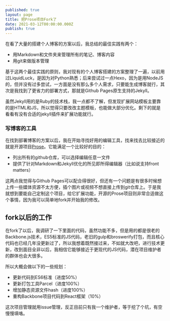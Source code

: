 ```yaml
---
published: true
layout: page
title: 把Prose项目Fork了
date: 2021-03-12T00:00:00.000Z
publish: true
---
```


在看了大量的搭建个人博客的方案以后，我总结的最佳实践有两个：

* 用Markdown和文件夹来管理所有的笔记、博客内容
* 用git来做版本管理
 
 基于这两个最佳实践的原则，我对现有的个人博客搭建的方案整理了一遍，以前用过LiquidLuck，是因为对Python熟悉；后来尝试过一点Hexo，因为是用NodeJS的，但并没有过多尝试，一方面是没有那么多个人需求，只要能生成博客就行，其次是我找到了更省力的部署方式，那就是Github Pages原生支持的Jekyll。
 
 虽然Jekyll用的是Ruby的技术栈，我一点都不了解，但发现扩展网站模板主要靠的是HTML和JS，所以觉得只要改改主题模板，也能做大部分优化。剩下的就是看看有没有合适的jekyll插件来扩展功能就行。
 
### 写博客的工具

在找到部署博客的方案以后，我在开始寻找好用的编辑工具，找来找去比较接近的就是开源项目[Prose](prose.io)。它能满足一个比较好的目的：

* 列出所有的github仓库，可以选择编辑任意一文件
* 提供了针对Markdown和Jekyll优化的所见即所得编辑器（比如说支持front matters）

这两点我觉得与Github Pages可以配合得很好，但还有一个问题是有很多时候想上传一些媒体资源不太方便，插个图片或视频不想直接上传到git仓库上。于是我就想到要能自己定制这个项目，给它扩展功能，开源的Prose项目则非常合适做这个事情，因为我可以简单地fork并开始我的修改。

## fork以后的工作

在fork了以后，我调研了一下里面的代码，虽然功能不多，但是用的都是很老的Backbone.js技术，ES5标准的JS代码，老旧的gulp和broswerify打包，而且核心代码也已经几年没更新过了，所以我想着既然接过来，不如就大改吧，进行技术更新，改到面目全非以后，我相信它能够接近于更现代的JS代码，潜在项目维护者的群体也会大很多。

所以大概会做以下的一些规划：

- 更新代码到ES6标准（进度50%）
- 更新打包工具Parcel（进度100%）
- 增加静态资源文件hash（进度100%）
- 重构Backbone项目代码到React框架（10%）

这次项目管理就用issue管理，反正目前只有我一个维护者，等于挖了个坑，有空慢慢填咯。
